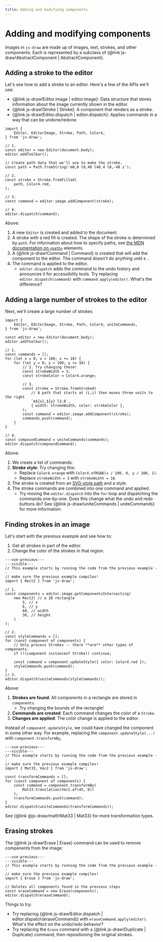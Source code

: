 ```yaml
---
title: Adding and modifying components
---
```


# Adding and modifying components

Images in `js-draw` are made up of images, text, strokes, and other components. Each is represented by a subclass of {@link js-draw!AbstractComponent | AbstractComponent}.

## Adding a stroke to the editor

Let's see how to add a stroke to an editor. Here's a few of the APIs we'll use:

- {@link js-draw!Editor.image | editor.image}: Data structure that stores information about the image currently shown in the editor.
- {@link js-draw!Stroke | Stroke}: A component that renders as a stroke.
- {@link js-draw!Editor.dispatch | editor.dispatch}: Applies commands in a way that can be undone/redone.

```ts,runnable
import {
	Editor, EditorImage, Stroke, Path, Color4,
} from 'js-draw';

// 1.
const editor = new Editor(document.body);
editor.addToolbar();

// Create path data that we'll use to make the stroke.
const path = Path.fromString('m0,0 l0,40 l40,4 l0,-48 z');

// 2.
const stroke = Stroke.fromFilled(
	path, Color4.red,
);

// 3.
const command = editor.image.addComponent(stroke);

// 4.
editor.dispatch(command);
```

Above:

1. A new `Editor` is created and added to the document.
2. A stroke with a red fill is created. The shape of the stroke is determined by `path`. For information about how to specify paths, see [the MDN documentation on `<path>`](https://developer.mozilla.org/en-US/docs/Web/SVG/Element/path) elements.
3. A {@link js-draw!Command | Command} is created that will add the component to the editor. The command doesn't do anything until `4.`.
4. The command is applied to the editor.
   - `editor.dispatch` adds the command to the undo history and announces it for accessibility tools. Try replacing `editor.dispatch(command)` with `command.apply(editor)`. What's the difference?

## Adding a large number of strokes to the editor

Next, we'll create a large number of strokes

```ts,runnable
import {
	Editor, EditorImage, Stroke, Path, Color4, uniteCommands,
} from 'js-draw';

const editor = new Editor(document.body);
editor.addToolbar();

// 1.
const commands = [];
for (let x = 0; x < 100; x += 10) {
	for (let y = 0; y < 100; y += 10) {
		// 2. Try changing these!
		const strokeWidth = 3;
		const strokeColor = Color4.orange;

		// 3.
		const stroke = Stroke.fromStroked(
			// A path that starts at (i,i) then moves three units to the right
			`m${x},${y} l3,0`,
			{ width: strokeWidth, color: strokeColor },
		);
		const command = editor.image.addComponent(stroke);
		commands.push(command);
	}
}

// 4.
const compoundCommand = uniteCommands(commands);
editor.dispatch(compoundCommand);
```

Above:

1. We create a list of commands.
2. **Stroke style**: Try changing this:
   - Replace `Color4.orange` with `Color4.ofRGBA(x / 100, 0, y / 100, 1)`.
   - Replace `strokeWidth = 3` with `strokeWidth = 10`.
3. The stroke is created from an [SVG-style path](https://developer.mozilla.org/en-US/docs/Web/SVG/Element/path) and a style.
4. The stroke commands are combined into one command and applied.
   - Try moving the `editor.dispatch` into the `for` loop and dispatching the commands one-by-one. Does this change what the undo and redo buttons do? See {@link js-draw!uniteCommands | uniteCommands} for more information.

## Finding strokes in an image

Let's start with the previous example and see how to:

1. Get all strokes in part of the editor.
2. Change the color of the strokes in that region.

```ts,runnable
---use-previous---
---visible---
// This example starts by running the code from the previous example --
// make sure the previous example compiles!
import { Rect2 } from 'js-draw';

// 1.
const components = editor.image.getComponentsIntersecting(
	new Rect2( // a 2D rectangle
		5, // x
		6, // y
		60, // width
		30, // height
	)
);

// 2.
const styleCommands = [];
for (const component of components) {
	// Only process Strokes -- there **are** other types of components.
	if (!(component instanceof Stroke)) continue;

	const command = component.updateStyle({ color: Color4.red });
	styleCommands.push(command);
}
// 3.
editor.dispatch(uniteCommands(styleCommands));
```

Above:

1. **Strokes are found**: All components in a rectangle are stored in `components`.
   - Try changing the bounds of the rectangle!
2. **Commands are created**: Each command changes the color of a `Stroke`.
3. **Changes are applied**: The color change is applied to the editor.

Instead of `component.updateStyle`, we could have changed the component in some other way. For example, replacing the `component.updateStyle(...)` with `component.transformBy`,

```ts,runnable
---use-previous---
---visible---
// This example starts by running the code from the previous example --
// make sure the previous example compiles!
import { Mat33, Vec2 } from 'js-draw';

const transformCommands = [];
for (const component of components) {
	const command = component.transformBy(
		Mat33.translation(Vec2.of(45, 0))
	);
	transformCommands.push(command);
}
editor.dispatch(uniteCommands(transformCommands));
```

See {@link @js-draw/math!Mat33 | Mat33} for more transformation types.

## Erasing strokes

The {@link js-draw!Erase | Erase} command can be used to remove components from the image:

```ts,runnable
---use-previous---
---visible---
// This example starts by running the code from the previous example --
// make sure the previous example compiles!
import { Erase } from 'js-draw';

// Deletes all components found in the previous steps
const eraseCommand = new Erase(components);
editor.dispatch(eraseCommand);
```

Things to try:

- Try replacing {@link js-draw!Editor.dispatch | editor.dispatch(eraseCommand)} with `eraseCommand.apply(editor)`. What's the effect on the undo/redo behavior?
- Try replacing the `Erase` command with a {@link js-draw!Duplicate | Duplicate} command, then repositioning the original strokes.
